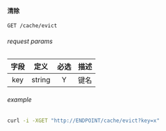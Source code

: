 
#### 清除

```
GET /cache/evict
```

###### request params

字段|定义|必选|描述
:--:|:--:|:--:|:--
key|string|Y|键名

###### example

```bash
curl -i -XGET "http://ENDPOINT/cache/evict?key=x"
```
